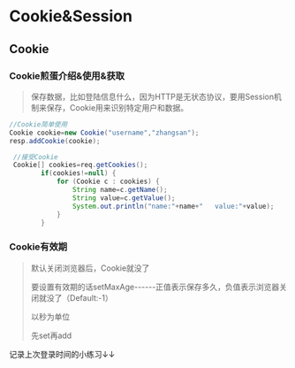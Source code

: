 # Cookie&Session

## Cookie

### Cookie煎蛋介绍&使用&获取

> 保存数据，比如登陆信息什么，因为HTTP是无状态协议，要用Session机制来保存，Cookie用来识别特定用户和数据。

```java
//Cookie简单使用
Cookie cookie=new Cookie("username","zhangsan");
resp.addCookie(cookie);
```

```java
 //接受Cookie
 Cookie[] cookies=req.getCookies();
        if(cookies!=null) {
            for (Cookie c : cookies) {
                String name=c.getName();
                String value=c.getValue();
                System.out.println("name:"+name+"   value:"+value);
            }
        }
```

### Cookie有效期

> 默认关闭浏览器后，Cookie就没了
>
> 要设置有效期的话setMaxAge------正值表示保存多久，负值表示浏览器关闭就没了（Default:-1）
>
> 以秒为单位
>
> 先set再add

记录上次登录时间的小练习↓↓

[记住上次登陆的小练习]: https://github.com/Icenodb/Java_Practice/tree/master/JavaWeb/Cookie&amp;Session

